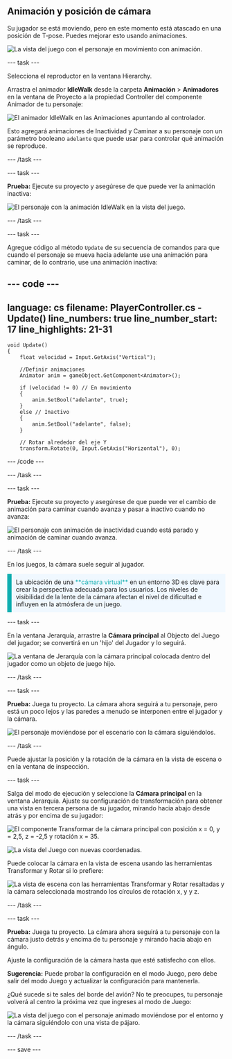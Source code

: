 ## Animación y posición de cámara

Su jugador se está moviendo, pero en este momento está atascado en una posición de T-pose. Puedes mejorar esto usando animaciones.

![La vista del juego con el personaje en movimiento con animación.](images/animated-char.gif)

--- task ---

Selecciona el reproductor en la ventana Hierarchy.

Arrastra el animador **IdleWalk** desde la carpeta **Animación** > **Animadores** en la ventana de Proyecto a la propiedad Controller del componente Animador de tu personaje:

![El animador IdleWalk en las Animaciones apuntando al controlador.](images/move_idlewalk.png)

Esto agregará animaciones de Inactividad y Caminar a su personaje con un parámetro booleano `adelante` que puede usar para controlar qué animación se reproduce.

--- /task ---

--- task ---

**Prueba:** Ejecute su proyecto y asegúrese de que puede ver la animación inactiva:

![El personaje con la animación IdleWalk en la vista del juego.](images/idlewalk-animation.gif)

--- /task ---

--- task ---

Agregue código al método `Update` de su secuencia de comandos para que cuando el personaje se mueva hacia adelante use una animación para caminar, de lo contrario, use una animación inactiva:

--- code ---
---
language: cs
filename: PlayerController.cs - Update()
line_numbers: true
line_number_start: 17
line_highlights: 21-31
---
    void Update()
    {
        float velocidad = Input.GetAxis("Vertical");

        //Definir animaciones
        Animator anim = gameObject.GetComponent<Animator>();

        if (velocidad != 0) // En movimiento
        {
            anim.SetBool("adelante", true);
        }
        else // Inactivo
        {
            anim.SetBool("adelante", false);
        }

        // Rotar alrededor del eje Y
        transform.Rotate(0, Input.GetAxis("Horizontal"), 0);
--- /code ---

--- /task ---

--- task ---

**Prueba:** Ejecute su proyecto y asegúrese de que puede ver el cambio de animación para caminar cuando avanza y pasar a inactivo cuando no avanza:

![El personaje con animación de inactividad cuando está parado y animación de caminar cuando avanza.](images/idle-and-walk-animation.gif)

--- /task ---

En los juegos, la cámara suele seguir al jugador.

<p style="border-left: solid; border-width:10px; border-color: #0faeb0; background-color: aliceblue; padding: 10px;">
La ubicación de una <span style="color: #0faeb0">**cámara virtual**</span> en un entorno 3D es clave para crear la perspectiva adecuada para los usuarios. Los niveles de visibilidad de la lente de la cámara afectan el nivel de dificultad e influyen en la atmósfera de un juego. 
</p>

--- task ---

En la ventana Jerarquía, arrastre la **Cámara principal** al Objecto del Juego del jugador; se convertirá en un 'hijo' del Jugador y lo seguirá.

![La ventana de Jerarquía con la cámara principal colocada dentro del jugador como un objeto de juego hijo.](images/child-camera.png)

--- /task ---

--- task ---

**Prueba:** Juega tu proyecto. La cámara ahora seguirá a tu personaje, pero está un poco lejos y las paredes a menudo se interponen entre el jugador y la cámara.

![El personaje moviéndose por el escenario con la cámara siguiéndolos.](images/camera-follow-player.gif)

--- /task ---

Puede ajustar la posición y la rotación de la cámara en la vista de escena o en la ventana de inspección.

--- task ---

Salga del modo de ejecución y seleccione la **Cámara principal** en la ventana Jerarquía. Ajuste su configuración de transformación para obtener una vista en tercera persona de su jugador, mirando hacia abajo desde atrás y por encima de su jugador:

![El componente Transformar de la cámara principal con posición x = 0, y = 2,5, z = -2,5 y rotación x = 35.](images/birdseye-transform.png)

![La vista del Juego con nuevas coordenadas.](images/birdseye-game.png)

Puede colocar la cámara en la vista de escena usando las herramientas Transformar y Rotar si lo prefiere:

![La vista de escena con las herramientas Transformar y Rotar resaltadas y la cámara seleccionada mostrando los círculos de rotación x, y y z.](images/transform-rotate-scene.png)

--- /task ---

--- task ---

**Prueba:** Juega tu proyecto. La cámara ahora seguirá a tu personaje con la cámara justo detrás y encima de tu personaje y mirando hacia abajo en ángulo.

Ajuste la configuración de la cámara hasta que esté satisfecho con ellos.

**Sugerencia:** Puede probar la configuración en el modo Juego, pero debe salir del modo Juego y actualizar la configuración para mantenerla.

¿Qué sucede si te sales del borde del avión? No te preocupes, tu personaje volverá al centro la próxima vez que ingreses al modo de Juego:

![La vista del juego con el personaje animado moviéndose por el entorno y la cámara siguiéndolo con una vista de pájaro.](images/birdseye-walkthrough.gif)

--- /task ---

--- save ---
